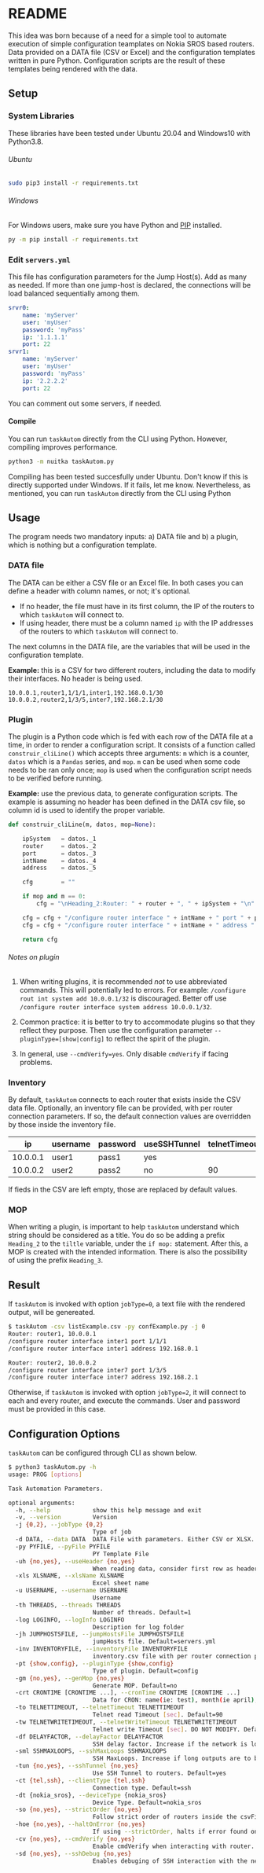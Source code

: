 # README #

This idea was born because of a need for a simple tool to automate execution of simple configuration teamplates on Nokia SROS based routers. Data provided on a DATA file (CSV or Excel) and the configuration templates written in pure Python. Configuration scripts are the result of these templates being rendered with the data.

## Setup ##

### System Libraries
These libraries have been tested under Ubuntu 20.04 and Windows10 with Python3.8.

###### Ubuntu
```bash
sudo pip3 install -r requirements.txt
```
###### Windows
For Windows users, make sure you have Python and [PIP](https://pip.pypa.io/en/stable/installing/) installed.
```bash
py -m pip install -r requirements.txt
```

### Edit `servers.yml`
This file has configuration parameters for the Jump Host(s). Add as many as needed. If more than one jump-host is declared, the connections will be load balanced sequentially among them.

```yml
srvr0:
    name: 'myServer'
    user: 'myUser'
    password: 'myPass'
    ip: '1.1.1.1'
    port: 22
srvr1:
    name: 'myServer'
    user: 'myUser'
    password: 'myPass'
    ip: '2.2.2.2'
    port: 22    
```

You can comment out some servers, if needed.

#### Compile
You can run `taskAutom` directly from the CLI using Python. However, compiling improves performance.

```bash
python3 -m nuitka taskAutom.py
```
Compiling has been tested succesfully under Ubuntu. Don't know if this is directly supported under Windows. If it fails, let me know. Nevertheless, as mentioned, you can run `taskAutom` directly from the CLI using Python

## Usage ##

The program needs two mandatory inputs: a) DATA file and b) a plugin, which is nothing but a configuration template.

### DATA file

The DATA can be either a CSV file or an Excel file. In both cases you can define a header with column names, or not; it's optional.
- If no header, the file must have in its first column, the IP of the routers to which `taskAutom` will connect to.
- If using header, there must be a column named `ip` with the IP addresses of the routers to which `taskAutom` will connect to.

The next columns in the DATA file, are the variables that will be used in the configuration template.

**Example:** this is a CSV for two different routers, including the data to modify their interfaces. No header is being used.

```csv
10.0.0.1,router1,1/1/1,inter1,192.168.0.1/30
10.0.0.2,router2,1/3/5,inter7,192.168.2.1/30
```

### Plugin

The plugin is a Python code which is fed with each row of the DATA file at a time, in order to render a configuration script. It consists of a function called `construir_cliLine()` which accepts three arguments: `m` which is a counter, `datos` which is a `Pandas` series, and `mop`. `m` can be used when some code needs to be ran only once; `mop` is used when the configuration script needs to be verified before running.

**Example:** use the previous data, to generate configuration scripts. The example is assuming no header has been defined in the DATA csv file, so column id is used to identify the proper variable.

```python
def construir_cliLine(m, datos, mop=None):

	ipSystem   = datos._1
	router     = datos._2
	port       = datos._3
	intName    = datos._4
	address    = datos._5

	cfg        = ""

	if mop and m == 0:
		cfg = "\nHeading_2:Router: " + router + ", " + ipSystem + "\n"

	cfg = cfg + "/configure router interface " + intName + " port " + port + "\n"
	cfg = cfg + "/configure router interface " + intName + " address " + address + "\n"

	return cfg
```

###### Notes on plugin

1) When writing plugins, it is recommended *not* to use abbreviated commands. This will potentially led to errors. For example: `/configure rout int system add 10.0.0.1/32` is discouraged. Better off use `/configure router interface system address 10.0.0.1/32`.

2) Common practice: it is better to try to accommodate plugins so that they reflect they purpose. Then use the configuration parameter `--pluginType=[show|config]` to reflect the spirit of the plugin.

3) In general, use `--cmdVerify=yes`. Only disable `cmdVerify` if facing problems.

### Inventory

By default, `taskAutom` connects to each router that exists inside the CSV data file. Optionally, an inventory file can be provided, with per router connection parameters. If so, the default connection values are overridden by those inside the inventory file.

ip|username|password|useSSHTunnel|telnetTimeout|delayFactor|clientType|jumpHost|max_loops
--|--------|--------|------------|-------------|-----------|----------|--------|---------
10.0.0.1|user1|pass1|yes||0.5|ssh|server1|1000
10.0.0.2|user2|pass2|no|90||tel|

If fieds in the CSV are left empty, those are replaced by default values.

### MOP

When writing a plugin, is important to help `taskAutom` understand which string should be considered as a title. You do so be adding a prefix `Heading_2` to the `tiltle` variable, under the `if mop:` statement. After this, a MOP is created with the intended information. There is also the possibility of using the prefix `Heading_3`.

## Result ##

If `taskAutom` is invoked with option `jobType=0`, a text file with the rendered output, will be genereated.

```bash
$ taskAutom -csv listExample.csv -py confExample.py -j 0
Router: router1, 10.0.0.1
/configure router interface inter1 port 1/1/1
/configure router interface inter1 address 192.168.0.1

Router: router2, 10.0.0.2
/configure router interface inter7 port 1/3/5
/configure router interface inter7 address 192.168.2.1
```

Otherwise, if `taskAutom` is invoked with option `jobType=2`, it will connect to each and every router, and execute the commands. User and password must be provided in this case.

## Configuration Options

`taskAutom` can be configured through CLI as shown below.

```bash
$ python3 taskAutom.py -h
usage: PROG [options]

Task Automation Parameters.

optional arguments:
  -h, --help            show this help message and exit
  -v, --version         Version
  -j {0,2}, --jobType {0,2}
                        Type of job
  -d DATA, --data DATA  DATA File with parameters. Either CSV or XLSX. If XLSX, enable -xls option with sheet name.
  -py PYFILE, --pyFile PYFILE
                        PY Template File
  -uh {no,yes}, --useHeader {no,yes}
                        When reading data, consider first row as header. Default=no
  -xls XLSNAME, --xlsName XLSNAME
                        Excel sheet name
  -u USERNAME, --username USERNAME
                        Username
  -th THREADS, --threads THREADS
                        Number of threads. Default=1
  -log LOGINFO, --logInfo LOGINFO
                        Description for log folder
  -jh JUMPHOSTSFILE, --jumpHostsFile JUMPHOSTSFILE
                        jumpHosts file. Default=servers.yml
  -inv INVENTORYFILE, --inventoryFile INVENTORYFILE
                        inventory.csv file with per router connection parameters. Default=None
  -pt {show,config}, --pluginType {show,config}
                        Type of plugin. Default=config
  -gm {no,yes}, --genMop {no,yes}
                        Generate MOP. Default=no
  -crt CRONTIME [CRONTIME ...], --cronTime CRONTIME [CRONTIME ...]
                        Data for CRON: name(ie: test), month(ie april), weekday(ie monday), day-of-month(ie 28), hour(ie 17), minute(ie 45).
  -to TELNETTIMEOUT, --telnetTimeout TELNETTIMEOUT
                        Telnet read Timeout [sec]. Default=90
  -tw TELNETWRITETIMEOUT, --telnetWriteTimeout TELNETWRITETIMEOUT
                        Telnet write Timeout [sec]. DO NOT MODIFY. Default=0
  -df DELAYFACTOR, --delayFactor DELAYFACTOR
                        SSH delay factor. Increase if the network is lossy and/on noissy. Improves interaction with the network. Default=1
  -sml SSHMAXLOOPS, --sshMaxLoops SSHMAXLOOPS
                        SSH MaxLoops. Increase if long outputs are to be expected per each command (mainly for show commands). Default=5000
  -tun {no,yes}, --sshTunnel {no,yes}
                        Use SSH Tunnel to routers. Default=yes
  -ct {tel,ssh}, --clientType {tel,ssh}
                        Connection type. Default=ssh
  -dt {nokia_sros}, --deviceType {nokia_sros}
                        Device Type. Default=nokia_sros
  -so {no,yes}, --strictOrder {no,yes}
                        Follow strict order of routers inside the csvFile. If enabled, threads = 1. Default=no
  -hoe {no,yes}, --haltOnError {no,yes}
                        If using --strictOrder, halts if error found on execution. Default=no
  -cv {no,yes}, --cmdVerify {no,yes}
                        Enable cmdVerify when interacting with router. Disable only if connection problems. Default=yes
  -sd {no,yes}, --sshDebug {no,yes}
                        Enables debuging of SSH interaction with the network. Stored on debug.log. Default=no
```